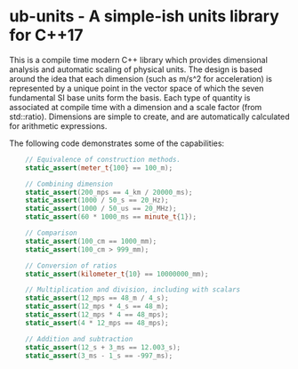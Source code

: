 # ub-units - A simple-ish units library for C++17 

This is a compile time modern C++ library which provides dimensional analysis and automatic scaling of physical units. The design is based around the idea that each dimension (such as m/s^2 for acceleration) is represented by a unique point in the vector space of which the seven fundamental SI base units form the basis. Each type of quantity is associated at compile time with a dimension and a scale factor (from std::ratio). Dimensions are simple to create, and are automatically calculated for arithmetic expressions.

The following code demonstrates some of the capabilities:

```c++
    // Equivalence of construction methods.
    static_assert(meter_t{100} == 100_m);

    // Combining dimension
    static_assert(200_mps == 4_km / 20000_ms);
    static_assert(1000 / 50_s == 20_Hz);
    static_assert(1000 / 50_us == 20_MHz);
    static_assert(60 * 1000_ms == minute_t{1});

    // Comparison
    static_assert(100_cm == 1000_mm);
    static_assert(100_cm > 999_mm);

    // Conversion of ratios
    static_assert(kilometer_t{10} == 10000000_mm);

    // Multiplication and division, including with scalars 
    static_assert(12_mps == 48_m / 4_s);
    static_assert(12_mps * 4_s == 48_m);
    static_assert(12_mps * 4 == 48_mps); 
    static_assert(4 * 12_mps == 48_mps); 

    // Addition and subtraction
    static_assert(12_s + 3_ms == 12.003_s);
    static_assert(3_ms - 1_s == -997_ms);
```